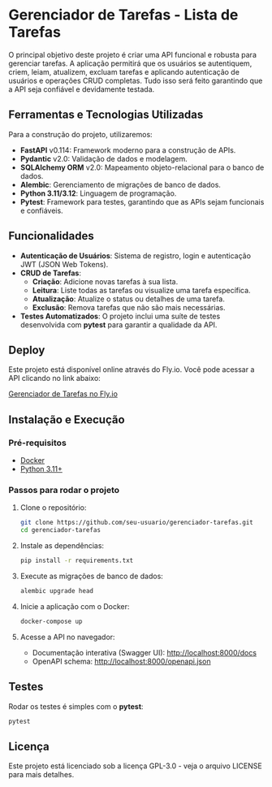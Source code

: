 # Gerenciador de Tarefas - Lista de Tarefas

O principal objetivo deste projeto é criar uma API funcional e robusta para gerenciar tarefas. A aplicação 
permitirá que os usuários se autentiquem, criem, leiam, atualizem, excluam tarefas e aplicando autenticação
de usuários e operações CRUD completas. Tudo isso será feito 
garantindo que a API seja confiável e devidamente testada.

## Ferramentas e Tecnologias Utilizadas

Para a construção do projeto, utilizaremos:

- **FastAPI** v0.114: Framework moderno para a construção de APIs.
- **Pydantic** v2.0: Validação de dados e modelagem.
- **SQLAlchemy ORM** v2.0: Mapeamento objeto-relacional para o banco de dados.
- **Alembic**: Gerenciamento de migrações de banco de dados.
- **Python 3.11/3.12**: Linguagem de programação.
- **Pytest**: Framework para testes, garantindo que as APIs sejam funcionais e confiáveis.

## Funcionalidades

- **Autenticação de Usuários**: Sistema de registro, login e autenticação JWT (JSON Web Tokens).
- **CRUD de Tarefas**:
  - **Criação**: Adicione novas tarefas à sua lista.
  - **Leitura**: Liste todas as tarefas ou visualize uma tarefa específica.
  - **Atualização**: Atualize o status ou detalhes de uma tarefa.
  - **Exclusão**: Remova tarefas que não são mais necessárias.
- **Testes Automatizados**: O projeto inclui uma suíte de testes desenvolvida com **pytest** para garantir a qualidade da API.

## Deploy

Este projeto está disponível online através do Fly.io. Você pode acessar a API clicando no link abaixo:

[Gerenciador de Tarefas no Fly.io](https://fastzeroapp-0001.fly.dev)

## Instalação e Execução

### Pré-requisitos

- [Docker](https://www.docker.com/get-started)
- [Python 3.11+](https://www.python.org/downloads/)

### Passos para rodar o projeto

1. Clone o repositório:

    ```bash
    git clone https://github.com/seu-usuario/gerenciador-tarefas.git
    cd gerenciador-tarefas
    ```

2. Instale as dependências:

    ```bash
    pip install -r requirements.txt
    ```

3. Execute as migrações de banco de dados:

    ```bash
    alembic upgrade head
    ```

4. Inicie a aplicação com o Docker:

    ```bash
    docker-compose up
    ```

5. Acesse a API no navegador:

   - Documentação interativa (Swagger UI): [http://localhost:8000/docs](http://localhost:8000/docs)
   - OpenAPI schema: [http://localhost:8000/openapi.json](http://localhost:8000/openapi.json)

## Testes

Rodar os testes é simples com o **pytest**:

```bash
pytest
```

## Licença

Este projeto está licenciado sob a licença GPL-3.0 - veja o arquivo LICENSE para mais detalhes.

